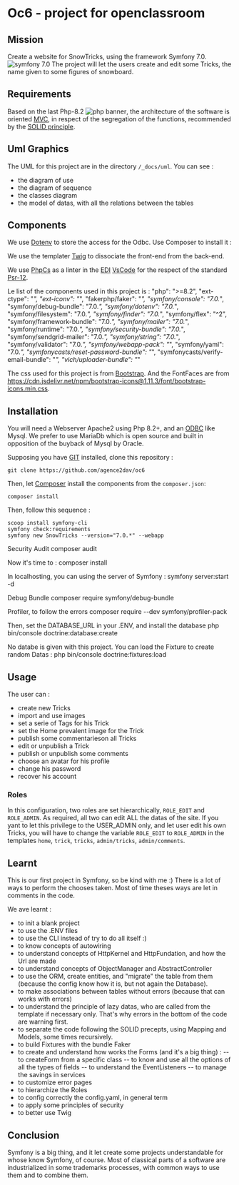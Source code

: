 # Oc6 - project for openclassroom

## Mission

Create a website for SnowTricks, using the framework Symfony 7.0. <img src="https://img.shields.io/badge/symfony-7-0" alt="symfony 7.0">
The project will let the users create and edit some Tricks, the name given to some figures of snowboard.

## Requirements

Based on the last Php-8.2 <img src="https://img.shields.io/badge/php-8.2-%23777BB4?logo=php" alt="php banner">, the architecture of the software is oriented <a href="https://en.wikipedia.org/wiki/Model%E2%80%93view%E2%80%93controller">MVC</a>, in respect of the segregation of the functions, recommended by the <a href="https://fr.wikipedia.org/wiki/SOLID_(informatique)">SOLID principle</a>.

## Uml Graphics
The UML for this project are in the directory `/_docs/uml`.
You can see :
- the diagram of use
- the diagram of sequence
- the classes diagram
- the model of datas, with all the relations between the tables

## Components

We use <a href="https://www.dotenv.org/docs/languages/php.html">Dotenv</a> to store the access for the Odbc. Use Composer to install it :

We use the templater <a href="https://twig.symfony.com/doc/3.x/tags/extends.html">Twig</a> to dissociate the front-end from the back-end.

We use <a href="https://github.com/squizlabs/PHP_CodeSniffer">PhpCs</a> as a linter in the <a href="https://fr.wikipedia.org/wiki/Environnement_de_d%C3%A9veloppement">EDI</a> <a href="https://code.visualstudio.com/">VsCode</a> for the respect of the standard <a href="https://www.php-fig.org/psr/psr-12/">Psr-12</a>.

Le list of the components used in this project is :
    "php": ">=8.2",
    "ext-ctype": "*",
    "ext-iconv": "*",
    "fakerphp/faker": "*",
    "symfony/console": "7.0.*",
    "symfony/debug-bundle": "7.0.*",
    "symfony/dotenv": "7.0.*",
    "symfony/filesystem": "7.0.*",
    "symfony/finder": "7.0.*",
    "symfony/flex": "^2",
    "symfony/framework-bundle": "7.0.*",
    "symfony/mailer": "7.0.*",
    "symfony/runtime": "7.0.*",
    "symfony/security-bundle": "7.0.*",
    "symfony/sendgrid-mailer": "7.0.*",
    "symfony/string": "7.0.*",
    "symfony/validator": "7.0.*",
    "symfony/webapp-pack": "*",
    "symfony/yaml": "7.0.*",
    "symfonycasts/reset-password-bundle": "*",
    "symfonycasts/verify-email-bundle": "*",
    "vich/uploader-bundle": "*"

The css used for this project is from <a href="https://bootswatch.com/5/darkly/bootstrap.min.css/startbootstrap-freelancer/">Bootstrap</a>. And the FontFaces are from https://cdn.jsdelivr.net/npm/bootstrap-icons@1.11.3/font/bootstrap-icons.min.css.

## Installation

You will need a Webserver Apache2 using Php 8.2+, and an <a href="https://fr.wikipedia.org/wiki/Open_Database_Connectivity">ODBC</a> like Mysql. We prefer to use MariaDb which is open source and built in opposition of the buyback of Mysql by Oracle.

Supposing you have <a href="https://git-scm.com/">GIT</a> installed, clone this repository :

    git clone https://github.com/agence2dav/oc6

Then, let <a href="https://getcomposer.org/">Composer</a> install the components from the `composer.json`:

    composer install

Then, follow this sequence :

    scoop install symfony-cli
    symfony check:requirements
    symfony new SnowTricks --version="7.0.*" --webapp

Security Audit
    composer audit

Now it's time to :
    composer install

In localhosting, you can using the server of Symfony :
    symfony server:start -d

Debug Bundle
    composer require symfony/debug-bundle 

Profiler, to follow the errors
    composer require --dev symfony/profiler-pack

Then, set the DATABASE_URL in your .ENV, and install the database
    php bin/console doctrine:database:create

No databe is given with this project.
You can load the Fixture to create random Datas :
    php bin/console doctrine:fixtures:load

## Usage

The user can :
- create new Tricks
- import and use images
- set a serie of Tags for his Trick
- set the Home prevalent image for the Trick
- publish some commentarieson all Tricks
- edit or unpublish a Trick
- publish or unpublish some comments
- choose an avatar for his profile
- change his password
- recover his account

### Roles

In this configuration, two roles are set hierarchically, `ROLE_EDIT` and `ROLE_ADMIN`.
As required, all two can edit ALL the datas of the site. If you yant to let this privilege to the USER_ADMIN only, and let user edit his own Tricks, you will have to change the variable `ROLE_EDIT` to `ROLE_ADMIN` in the templates `home`, `trick`, `tricks`, `admin/tricks`, `admin/comments`.

## Learnt

This is our first project in Symfony, so be kind with me :)
There is a lot of ways to perform the chooses taken. 
Most of time theses ways are let in comments in the code.

We ave learnt :
- to init a blank project
- to use the .ENV files
- to use the CLI instead of try to do all itself :)
- to know concepts of autowiring
- to understand concepts of HttpKernel and HttpFundation, and how the Url are made
- to understand concepts of ObjectManager and AbstractController
- to use the ORM, create entities, and "migrate" the table from them (because the config know how it is, but not again the Database).
- to make associations between tables without errors (because that can works with errors)
- to understand the principle of lazy datas, who are called from the template if necessary only. That's why errors in the bottom of the code are warning first.
- to separate the code following the SOLID precepts, using Mapping and Models, some times recursively.
- to build Fixtures with the bundle Faker
- to create and understand how works the Forms (and it's a big thing) :
-- to createForm from a specific class
-- to know and use all the options of all the types of fields
-- to understand the EventListeners
-- to manage the savings in services
- to customize error pages
- to hierarchize the Roles
- to config correctly the config.yaml, in general term
- to apply some principles of security
- to better use Twig

## Conclusion

Symfony is a big thing, and it let create some projects understandable for whose know Symfony, of course.
Most of classical parts of a software are industrialized in some trademarks processes, with common ways to use them and to combine them.

